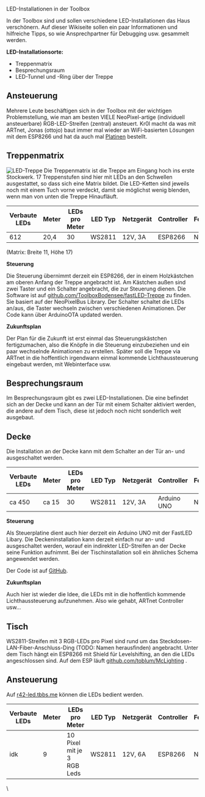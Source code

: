 <!--
.. title: LED-Installationen
.. slug: led-installationen
.. date: 2019-11-24 21:12:19 UTC+01:00
.. tags: led, gebauede 
.. category: gebauede, led
.. link: 
.. description: Wikiseite zu den LED Installationen im Toolbox Gebäude 
.. type: text
.. author: Jonas Otto
-->

 LED-Installationen in der Toolbox

In der Toolbox sind und sollen verschiedene LED-Installationen das Haus verschönern. Auf dieser Wikiseite sollen ein paar Informationen und hilfreiche Tipps, so wie Ansprechpartner für Debugging usw. gesammelt werden.

**LED-Installationsorte:**

  * Treppenmatrix
  * Besprechungsraum
  * LED-Tunnel und -Ring über der Treppe


 Ansteuerung
----------

Mehrere Leute beschäftigen sich in der Toolbox mit der wichtigen Problemstellung, wie man am besten VIELE NeoPixel-artige (individuell ansteuerbare) RGB-LED-Streifen (zentral) ansteuert. Kr0l macht da was mit ARTnet, Jonas (ottojo) baut immer mal wieder an WiFi-basierten Lösungen mit dem ESP8266 und hat da auch mal [Platinen](https://github.com/ottojo/wifiblink) bestellt.

 Treppenmatrix
-----------------

![LED-Treppe](/galleries/led-treppe.jpg "LED Treppe")
Die Treppenmatrix ist die Treppe am Eingang hoch ins erste Stockwerk. 17 Treppenstufen sind hier mit LEDs an den Schwellen ausgestattet, so dass sich eine Matrix bildet. Die LED-Ketten sind jeweils noch mit einem Tuch vorne verdeckt, damit sie möglichst wenig blenden, wenn man von unten die Treppe Hinaufläuft.

|Verbaute LEDs  | Meter | LEDs pro Meter | LED Typ | Netzgerät | Controller | Fertig?|
| --- | --- | --- | --- | --- | --- | --- |
|612  |20,4  |30  |WS2811  |12V, 3A|ESP8266|  Nein|


(Matrix: Breite 11, Höhe 17)

**Steuerung**

Die Steuerung übernimmt derzeit ein ESP8266, der in einem Holzkästchen am oberen Anfang der Treppe angebracht ist. Am Kästchen außen sind zwei Taster und ein Schalter angebracht, die zur Steuerung dienen. Die Software ist auf [github.com/ToolboxBodensee/fastLED-Treppe](https://github.com/ToolboxBodensee/fastLED-Treppe) zu finden. Sie basiert auf der NeoPixelBus Library. Der Schalter schaltet die LEDs an/aus, die Taster wechseln zwischen verschiedenen Animationen.
Der Code kann über ArduinoOTA updated werden.

**Zukunftsplan**

Der Plan für die Zukunft ist erst einmal das Steuerungskästchen fertigzumachen, also die Knöpfe in die Steuerung einzubeziehen und ein paar wechselnde Animationen zu erstellen. Später soll die Treppe via ARTnet in die hoffentlich irgendwann einmal kommende Lichthaussteuerung eingebaut werden, mit Webinterface usw.

 Besprechungsraum
-------------------

Im Besprechungsraum gibt es zwei LED-Installationen. Die eine befindet sich an der Decke und kann an der Tür mit einem Schalter aktiviert werden, die andere auf dem Tisch, diese ist jedoch noch nicht sonderlich weit ausgebaut.

 Decke
---------
Die Installation an der Decke kann mit dem Schalter an der Tür an- und ausgeschaltet werden.

| Verbaute LEDs | Meter | LEDs pro Meter | LED Typ | Netzgerät | Controller | Fertig?|
| --- | --- | --- | --- | --- | --- | --- |
|ca 450  |ca 15  |30  |WS2811  |12V, 3A|Arduino UNO|  Nein|

**Steuerung**

Als Steuerplatine dient auch hier derzeit ein Arduino UNO mit der FastLED Libary. Die Deckeninstallation kann derzeit einfach nur an- und ausgeschaltet werden, worauf ein indirekter LED-Streifen an der Decke seine Funktion aufnimmt. Bei der Tischinstallation soll ein ähnliches Schema angewendet werden.

Der Code ist auf [GitHub](https://github.com/ToolboxBodensee/ruum42LEDs).

**Zukunftsplan**

Auch hier ist wieder die Idee, die LEDs mit in die hoffentlich kommende Lichthaussteuerung aufzunehmen. Also wie gehabt, ARTnet Controller usw…

 Tisch
---------

WS2811-Streifen mit 3 RGB-LEDs pro Pixel sind rund um das Steckdosen-LAN-Fiber-Anschluss-Ding (TODO: Namen herausfinden) angebracht. Unter dem Tisch hängt ein ESP8266 mit Shield für Levelshifting, an den die LEDs angeschlossen sind.
Auf dem ESP läuft [github.com/toblum/McLighting](https://github.com/toblum/McLighting.git) .

 Ansteuerung
------------
Auf [r42-led.tbbs.me](http://r42-led.tbbs.me) können die LEDs bedient werden.

| Verbaute LEDs  | Meter | LEDs pro Meter  | LED Typ  | Netzgerät  | Controller  | Fertig?|
| --- | --- | --- | --- | --- | --- | --- |
|idk  |9|10 Pixel mit je 3 RGB Leds|WS2811|  12V, 6A  |  ESP8266  |  Nein  |

\\

